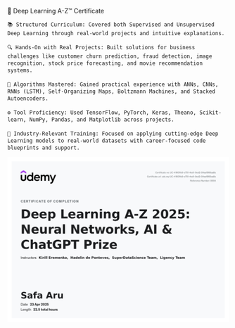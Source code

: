 🧠 Deep Learning A-Z™ Certificate

    📚 Structured Curriculum: Covered both Supervised and Unsupervised Deep Learning through real-world projects and intuitive explanations.

    🔍 Hands-On with Real Projects: Built solutions for business challenges like customer churn prediction, fraud detection, image recognition, stock price forecasting, and movie recommendation systems.

    🧠 Algorithms Mastered: Gained practical experience with ANNs, CNNs, RNNs (LSTM), Self-Organizing Maps, Boltzmann Machines, and Stacked Autoencoders.

    ⚙️ Tool Proficiency: Used TensorFlow, PyTorch, Keras, Theano, Scikit-learn, NumPy, Pandas, and Matplotlib across projects.

    🚀 Industry-Relevant Training: Focused on applying cutting-edge Deep Learning models to real-world datasets with career-focused code blueprints and support.

![](images/deep_learning_udemy.png)
